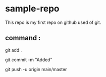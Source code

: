 # sample-repo

This repo is my first repo on github used of git.

## command :

git add .

git commit -m "Added"

git push -u origin main/master 
